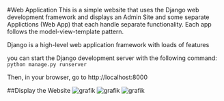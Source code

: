 #Web Application
This is a simple website that uses the Django web development framework and displays an Admin Site and some separate Applictions (Web App) that each handle separate functionality.
Each app follows the model-view-template pattern.

Django is a high-level web application framework with loads of features

you can start the Django development server with the following command: `python manage.py runserver`

Then, in your browser, go to http://localhost:8000

##Display the Website
![grafik](https://github.com/maalja/Website-with-Django/assets/153437966/2c6b53d1-7ba7-47b5-a051-72d8c3ed6cdc)
![grafik](https://github.com/maalja/Website-with-Django/assets/153437966/eb88190d-d17d-4c05-933d-d624c9269ae9)
![grafik](https://github.com/maalja/Website-with-Django/assets/153437966/73ea4f85-2947-4859-8211-b4c213249431)


